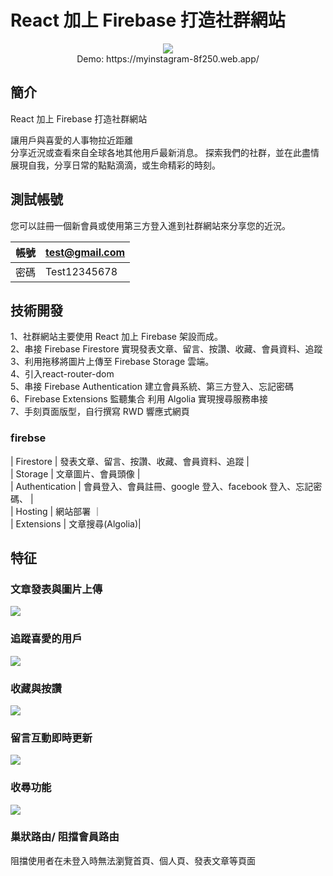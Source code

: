# React 加上 Firebase 打造社群網站

<p align="center">
  <img src="https://i.imgur.com/2etPtMp.gif" />
  <br/>
  Demo: https://myinstagram-8f250.web.app/
</p>

## 簡介

React 加上 Firebase 打造社群網站<br/>

讓用戶與喜愛的人事物拉近距離<br/>
分享近況或查看來自全球各地其他用戶最新消息。
探索我們的社群，並在此盡情展現自我，分享日常的點點滴滴，或生命精彩的時刻。

## 測試帳號

您可以註冊一個新會員或使用第三方登入進到社群網站來分享您的近況。

| 帳號 | test@gmail.com |
| ---- | -------------- |
| 密碼 | Test12345678   |

## 技術開發


1、社群網站主要使用 React 加上 Firebase 架設而成。<br/>
2、串接 Firebase Firestore 實現發表文章、留言、按讚、收藏、會員資料、追蹤<br/>
3、利用拖移將圖片上傳至 Firebase Storage 雲端。<br/>
4、引入react-router-dom<br/>
5、串接 Firebase Authentication  建立會員系統、第三方登入、忘記密碼<br/>
6、Firebase Extensions  監聽集合 利用 Algolia 實現搜尋服務串接<br/>
7、手刻頁面版型，自行撰寫 RWD 響應式網頁<br/>

### firebse

| Firestore | 發表文章、留言、按讚、收藏、會員資料、追蹤 | <br/>
| Storage | 文章圖片、會員頭像 |<br/>
| Authentication | 會員登入、會員註冊、google 登入、facebook 登入、忘記密碼、 |<br/>
| Hosting | 網站部署 ｜<br/>
| Extensions | 文章搜尋(Algolia)|<br/>

## 特征

### 文章發表與圖片上傳
<img src="https://i.imgur.com/qZJUsS4.gif" />
  
### 追蹤喜愛的用戶
<img src="https://i.imgur.com/xhdMVgB.gif" />


### 收藏與按讚
<img src="https://i.imgur.com/dZXwNXX.gif" />

### 留言互動即時更新
<img src="https://i.imgur.com/ValBPwv.gif" />

### 收尋功能
<img src="https://i.imgur.com/Zly8z2l.jpg" />

### 巢狀路由/ 阻擋會員路由
阻擋使用者在未登入時無法瀏覽首頁、個人頁、發表文章等頁面

